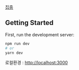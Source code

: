 [집중](https://jipjung.vercel.app/)

## Getting Started

First, run the development server:

```bash
npm run dev
# or
yarn dev
```

로컬환경 : [http://localhost:3000](http://localhost:3000) 
